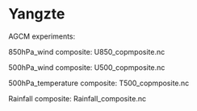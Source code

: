 # Yangzte
AGCM experiments:

850hPa_wind composite: U850_copmposite.nc

500hPa_wind composite: U500_copmposite.nc

500hPa_temperature composite: T500_copmposite.nc

Rainfall composite: Rainfall_composite.nc
